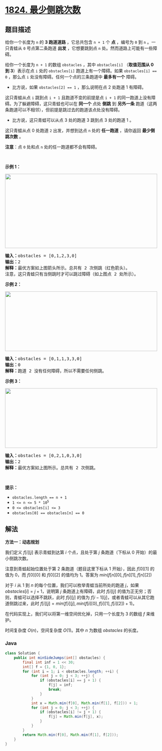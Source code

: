 # [1824. 最少侧跳次数](https://leetcode.cn/problems/minimum-sideway-jumps)

## 题目描述

<p>给你一个长度为 <code>n</code> 的 <strong>3 跑道道路</strong> ，它总共包含 <code>n + 1</code> 个 <strong>点</strong> ，编号为 <code>0</code> 到 <code>n</code> 。一只青蛙从 <code>0</code> 号点第二条跑道 <strong>出发</strong> ，它想要跳到点 <code>n</code> 处。然而道路上可能有一些障碍。</p>

<p>给你一个长度为 <code>n + 1</code> 的数组 <code>obstacles</code> ，其中 <code>obstacles[i]</code> （<b>取值范围从 0 到 3</b>）表示在点 <code>i</code> 处的 <code>obstacles[i]</code> 跑道上有一个障碍。如果 <code>obstacles[i] == 0</code> ，那么点 <code>i</code> 处没有障碍。任何一个点的三条跑道中 <strong>最多有一个</strong> 障碍。</p>

<ul>
	<li>比方说，如果 <code>obstacles[2] == 1</code> ，那么说明在点 2 处跑道 1 有障碍。</li>
</ul>

<p>这只青蛙从点 <code>i</code> 跳到点 <code>i + 1</code> 且跑道不变的前提是点 <code>i + 1</code> 的同一跑道上没有障碍。为了躲避障碍，这只青蛙也可以在 <strong>同一个</strong> 点处 <strong>侧跳</strong> 到 <strong>另外一条</strong> 跑道（这两条跑道可以不相邻），但前提是跳过去的跑道该点处没有障碍。</p>

<ul>
	<li>比方说，这只青蛙可以从点 3 处的跑道 3 跳到点 3 处的跑道 1 。</li>
</ul>

<p>这只青蛙从点 0 处跑道 <code>2</code> 出发，并想到达点 <code>n</code> 处的 <strong>任一跑道</strong> ，请你返回 <strong>最少侧跳次数</strong> 。</p>

<p><strong>注意</strong>：点 <code>0</code> 处和点 <code>n</code> 处的任一跑道都不会有障碍。</p>

<p> </p>

<p><strong>示例 1：</strong></p>
<img alt="" src="https://gcore.jsdelivr.net/gh/doocs/leetcode@main/solution/1800-1899/1824.Minimum%20Sideway%20Jumps/images/ic234-q3-ex1.png" style="width: 500px; height: 244px;" />
<pre>
<b>输入：</b>obstacles = [0,1,2,3,0]
<b>输出：</b>2 
<b>解释：</b>最优方案如上图箭头所示。总共有 2 次侧跳（红色箭头）。
注意，这只青蛙只有当侧跳时才可以跳过障碍（如上图点 2 处所示）。
</pre>

<p><strong>示例 2：</strong></p>
<img alt="" src="https://gcore.jsdelivr.net/gh/doocs/leetcode@main/solution/1800-1899/1824.Minimum%20Sideway%20Jumps/images/ic234-q3-ex2.png" style="width: 500px; height: 196px;" />
<pre>
<b>输入：</b>obstacles = [0,1,1,3,3,0]
<b>输出：</b>0
<b>解释：</b>跑道 2 没有任何障碍，所以不需要任何侧跳。
</pre>

<p><strong>示例 3：</strong></p>
<img alt="" src="https://gcore.jsdelivr.net/gh/doocs/leetcode@main/solution/1800-1899/1824.Minimum%20Sideway%20Jumps/images/ic234-q3-ex3.png" style="width: 500px; height: 196px;" />
<pre>
<b>输入：</b>obstacles = [0,2,1,0,3,0]
<b>输出：</b>2
<b>解释：</b>最优方案如上图所示。总共有 2 次侧跳。
</pre>

<p> </p>

<p><strong>提示：</strong></p>

<ul>
	<li><code>obstacles.length == n + 1</code></li>
	<li><code>1 <= n <= 5 * 10<sup>5</sup></code></li>
	<li><code>0 <= obstacles[i] <= 3</code></li>
	<li><code>obstacles[0] == obstacles[n] == 0</code></li>
</ul>

## 解法

**方法一：动态规划**

我们定义 $f[i][j]$ 表示青蛙到达第 $i$ 个点，且处于第 $j$ 条跑道（下标从 $0$ 开始）的最小侧跳次数。

注意到青蛙起始位置处于第 $2$ 条跑道（题目这里下标从 $1$ 开始），因此 $f[0][1]$ 的值为 $0$，而 $f[0][0]$ 和 $f[0][2]$ 的值均为 $1$。答案为 $min(f[n][0], f[n][1], f[n][2])$

对于 $i$ 从 $1$ 到 $n$ 的每个位置，我们可以枚举青蛙当前所处的跑道 $j$，如果 $obstacles[i] = j + 1$，说明第 $j$ 条跑道上有障碍，此时 $f[i][j]$ 的值为正无穷；否则，青蛙可以选择不跳跃，此时 $f[i][j]$ 的值为 $f[i - 1][j]$，或者青蛙可以从其它跑道侧跳过来，此时 $f[i][j] = min(f[i][j], min(f[i][0], f[i][1], f[i][2]) + 1)$。

在代码实现上，我们可以将第一维空间优化掉，只用一个长度为 $3$ 的数组 $f$ 来维护。

时间复杂度 $O(n)$，空间复杂度 $O(1)$。其中 $n$ 为数组 $obstacles$ 的长度。

### **Java**

```java
class Solution {
    public int minSideJumps(int[] obstacles) {
        final int inf = 1 << 30;
        int[] f = {1, 0, 1};
        for (int i = 1; i < obstacles.length; ++i) {
            for (int j = 0; j < 3; ++j) {
                if (obstacles[i] == j + 1) {
                    f[j] = inf;
                    break;
                }
            }
            int x = Math.min(f[0], Math.min(f[1], f[2])) + 1;
            for (int j = 0; j < 3; ++j) {
                if (obstacles[i] != j + 1) {
                    f[j] = Math.min(f[j], x);
                }
            }
        }
        return Math.min(f[0], Math.min(f[1], f[2]));
    }
}
```
